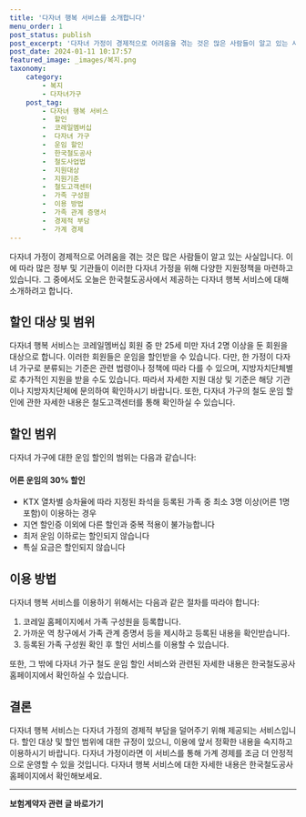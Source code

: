 ```yaml
---
title: '다자녀 행복 서비스를 소개합니다'
menu_order: 1
post_status: publish
post_excerpt: '다자녀 가정이 경제적으로 어려움을 겪는 것은 많은 사람들이 알고 있는 사실입니다. 이에 따라 많은 정부 및 기관들이 이러한 다자녀 가정을 위해 다양한 지원정책을 마련하고 있습니다. 그 중에서도 오늘은 한국철도공사에서 제공하는 다자녀 행복 서비스에 대해 소개하려고 합니다.'
post_date: 2024-01-11 10:17:57
featured_image: _images/복지.png
taxonomy:
    category:
        - 복지
        - 다자녀가구
    post_tag:
        - 다자녀 행복 서비스
        -  할인
        -  코레일멤버십
        -  다자녀 가구
        -  운임 할인
        -  한국철도공사
        -  철도사업법
        -  지원대상
        -  지원기준
        -  철도고객센터
        -  가족 구성원
        -  이용 방법
        -  가족 관계 증명서
        -  경제적 부담
        -  가계 경제
---
```



다자녀 가정이 경제적으로 어려움을 겪는 것은 많은 사람들이 알고 있는 사실입니다. 이에 따라 많은 정부 및 기관들이 이러한 다자녀 가정을 위해 다양한 지원정책을 마련하고 있습니다. 그 중에서도 오늘은 한국철도공사에서 제공하는 다자녀 행복 서비스에 대해 소개하려고 합니다.

## 할인 대상 및 범위

다자녀 행복 서비스는 코레일멤버십 회원 중 만 25세 미만 자녀 2명 이상을 둔 회원을 대상으로 합니다. 이러한 회원들은 운임을 할인받을 수 있습니다. 다만, 한 가정이 다자녀 가구로 분류되는 기준은 관련 법령이나 정책에 따라 다를 수 있으며, 지방자치단체별로 추가적인 지원을 받을 수도 있습니다. 따라서 자세한 지원 대상 및 기준은 해당 기관이나 지방자치단체에 문의하여 확인하시기 바랍니다. 또한, 다자녀 가구의 철도 운임 할인에 관한 자세한 내용은 철도고객센터를 통해 확인하실 수 있습니다.

## 할인 범위

다자녀 가구에 대한 운임 할인의 범위는 다음과 같습니다:

#### 어른 운임의 30% 할인
- KTX 열차별 승차율에 따라 지정된 좌석을 등록된 가족 중 최소 3명 이상(어른 1명 포함)이 이용하는 경우
- 지연 할인증 이외에 다른 할인과 중복 적용이 불가능합니다
- 최저 운임 이하로는 할인되지 않습니다
- 특실 요금은 할인되지 않습니다

## 이용 방법

다자녀 행복 서비스를 이용하기 위해서는 다음과 같은 절차를 따라야 합니다:

1. 코레일 홈페이지에서 가족 구성원을 등록합니다.
2. 가까운 역 창구에서 가족 관계 증명서 등을 제시하고 등록된 내용을 확인받습니다.
3. 등록된 가족 구성원 확인 후 할인 서비스를 이용할 수 있습니다.

또한, 그 밖에 다자녀 가구 철도 운임 할인 서비스와 관련된 자세한 내용은 한국철도공사 홈페이지에서 확인하실 수 있습니다.

## 결론

다자녀 행복 서비스는 다자녀 가정의 경제적 부담을 덜어주기 위해 제공되는 서비스입니다. 할인 대상 및 할인 범위에 대한 규정이 있으니, 이용에 앞서 정확한 내용을 숙지하고 이용하시기 바랍니다. 다자녀 가정이라면 이 서비스를 통해 가계 경제를 조금 더 안정적으로 운영할 수 있을 것입니다. 다자녀 행복 서비스에 대한 자세한 내용은 한국철도공사 홈페이지에서 확인해보세요.
<!-- wp:separator -->
<hr class="wp-block-separator has-alpha-channel-opacity"/>
<!-- /wp:separator -->

<!-- wp:group {"backgroundColor":"base","layout":{"type":"constrained"}} -->
<div class="wp-block-group has-base-background-color has-background"><!-- wp:paragraph {"align":"center","fontSize":"medium"} -->
<p class="has-text-align-center has-large-font-size"><strong>보험계약자 관련 글 바로가기</strong></p>
<!-- /wp:paragraph -->


<!-- wp:latest-posts
{"categories":[{"id":13963,"count":19,"description":"","link":"https://uknowlaw.com/category/%eb%b3%b4%ed%97%98%ea%b3%84%ec%95%bd%ec%9e%90/","name":"보험계약자","slug":"보험계약자","taxonomy":"category","parent":0,"meta":[],"_links":{"self":[{"href":"https://uknowlaw.com/wp-json/wp/v2/categories/13963"}],"collection":[{"href":"https://uknowlaw.com/wp-json/wp/v2/categories"}],"about":[{"href":"https://uknowlaw.com/wp-json/wp/v2/taxonomies/category"}],"wp:post_type":[{"href":"https://uknowlaw.com/wp-json/wp/v2/posts?categories=13963"}],"curies":[{"name":"wp","href":"https://api.w.org/{rel}","templated":true}]}}],"postsToShow":100,"excerptLength":28,"postLayout":"grid","columns":2,"featuredImageAlign":"left","featuredImageSizeSlug":"large","fontSize":"small"} /--></div>
<!-- /wp:group -->